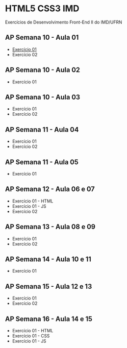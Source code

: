 # HTML5 CSS3 IMD
 Exercícios de Desenvolvimento Front-End II do IMD/UFRN
 
 ## AP Semana 10 - Aula 01
 * [Exercício 01](https://github.com/felipemadu13/IMD-UFRN/blob/501306793e616e2004b1ae693089fed76b200096/Desenvolvimento%20Front-End%20II/Semana%2010/frontii_aula_01_ex001.js)
 * Exercício 02

 ## AP Semana 10 - Aula 02
 * Exercício 01

 ## AP Semana 10 - Aula 03
 * Exercício 01
 * Exercício 02

 ## AP Semana 11 - Aula 04
 * Exercício 01
 * Exercício 02

 ## AP Semana 11 - Aula 05
 * Exercício 01

 ## AP Semana 12 - Aula 06 e 07
 * Exercício 01 - HTML
 * Exercício 01 - JS
 * Exercício 02

 ## AP Semana 13 - Aula 08 e 09
 * Exercício 01
 * Exercício 02

## AP Semana 14 - Aula 10 e 11
* Exercício 01

## AP Semana 15 - Aula 12 e 13
* Exercício 01
* Exercício 02

## AP Semana 16 - Aula 14 e 15
* Exercício 01 - HTML
* Exercício 01 - CSS
* Exercício 01 - JS

